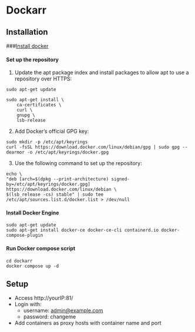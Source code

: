 # Dockarr

## Installation

###[Install docker](https://docs.docker.com/engine/install/debian/)

#### Set up the repository

1. Update the apt package index and install packages to allow apt to use a repository over HTTPS:

```
sudo apt-get update

sudo apt-get install \
    ca-certificates \
    curl \
    gnupg \
    lsb-release
```

2. Add Docker’s official GPG key:

```
sudo mkdir -p /etc/apt/keyrings
curl -fsSL https://download.docker.com/linux/debian/gpg | sudo gpg --dearmor -o /etc/apt/keyrings/docker.gpg
```

3. Use the following command to set up the repository:

```
echo \
"deb [arch=$(dpkg --print-architecture) signed-by=/etc/apt/keyrings/docker.gpg] https://download.docker.com/linux/debian \
$(lsb_release -cs) stable" | sudo tee /etc/apt/sources.list.d/docker.list > /dev/null
```

#### Install Docker Engine

```
sudo apt-get update
sudo apt-get install docker-ce docker-ce-cli containerd.io docker-compose-plugin
```

#### Run Docker compose script

```
cd dockarr
docker compose up -d
```

## Setup

* Access http://yourIP:81/
* Login with:
    * username: admin@example.com
    * password: changeme
* Add containers as proxy hosts with container name and port 
